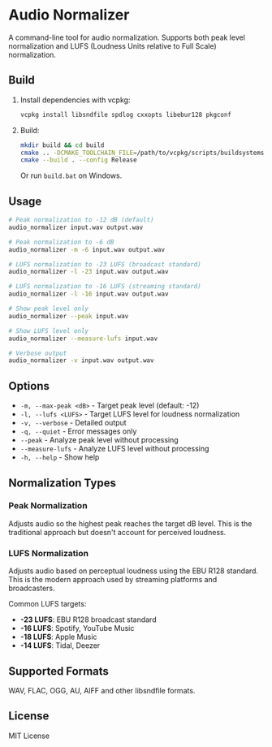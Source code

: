# Audio Normalizer

A command-line tool for audio normalization. Supports both peak level normalization and LUFS (Loudness Units relative to Full Scale) normalization.

## Build

1. Install dependencies with vcpkg:
   ```bash
   vcpkg install libsndfile spdlog cxxopts libebur128 pkgconf
   ```

2. Build:
   ```bash
   mkdir build && cd build
   cmake .. -DCMAKE_TOOLCHAIN_FILE=/path/to/vcpkg/scripts/buildsystems/vcpkg.cmake
   cmake --build . --config Release
   ```
   
   Or run `build.bat` on Windows.

## Usage

```bash
# Peak normalization to -12 dB (default)
audio_normalizer input.wav output.wav

# Peak normalization to -6 dB
audio_normalizer -m -6 input.wav output.wav

# LUFS normalization to -23 LUFS (broadcast standard)
audio_normalizer -l -23 input.wav output.wav

# LUFS normalization to -16 LUFS (streaming standard)
audio_normalizer -l -16 input.wav output.wav

# Show peak level only
audio_normalizer --peak input.wav

# Show LUFS level only
audio_normalizer --measure-lufs input.wav

# Verbose output
audio_normalizer -v input.wav output.wav
```

## Options

- `-m, --max-peak <dB>` - Target peak level (default: -12)
- `-l, --lufs <LUFS>` - Target LUFS level for loudness normalization
- `-v, --verbose` - Detailed output
- `-q, --quiet` - Error messages only
- `--peak` - Analyze peak level without processing
- `--measure-lufs` - Analyze LUFS level without processing
- `-h, --help` - Show help

## Normalization Types

### Peak Normalization
Adjusts audio so the highest peak reaches the target dB level. This is the traditional approach but doesn't account for perceived loudness.

### LUFS Normalization
Adjusts audio based on perceptual loudness using the EBU R128 standard. This is the modern approach used by streaming platforms and broadcasters.

Common LUFS targets:
- **-23 LUFS**: EBU R128 broadcast standard
- **-16 LUFS**: Spotify, YouTube Music
- **-18 LUFS**: Apple Music
- **-14 LUFS**: Tidal, Deezer

## Supported Formats

WAV, FLAC, OGG, AU, AIFF and other libsndfile formats.

## License

MIT License

